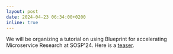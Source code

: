 ```yaml
---
layout: post
date: 2024-04-23 06:34:00+0200
inline: true
---
```


We will be organizing a tutorial on using Blueprint for accelerating Microservice Research at SOSP'24. Here is a [teaser](https://www.youtube.com/watch?v=SWuAmjosQJA).